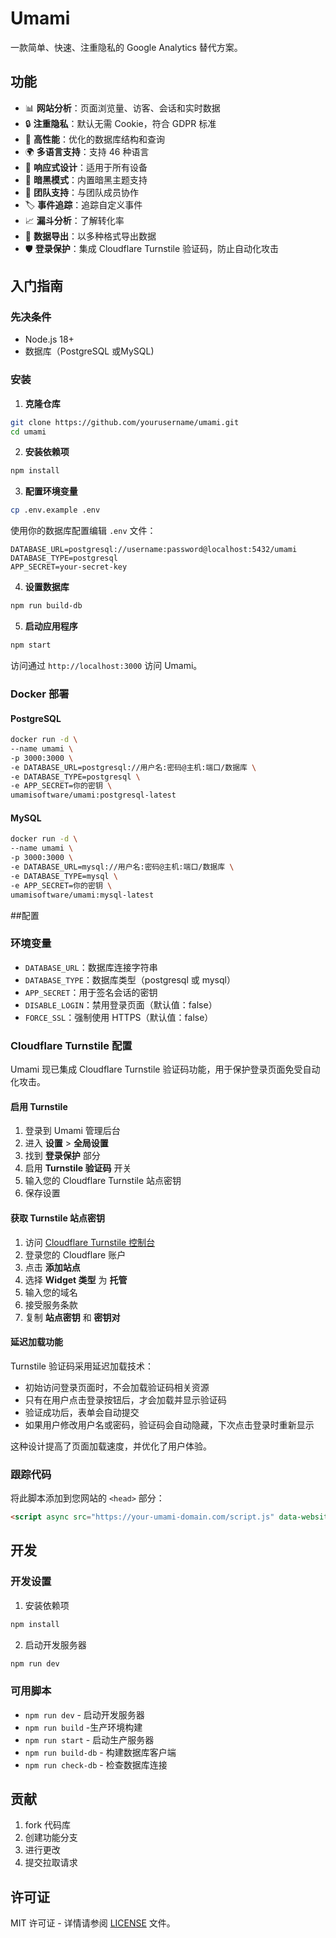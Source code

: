 # Umami

一款简单、快速、注重隐私的 Google Analytics 替代方案。

## 功能

- 📊 **网站分析**：页面浏览量、访客、会话和实时数据
- 🔒 **注重隐私**：默认无需 Cookie，符合 GDPR 标准
- 🚀 **高性能**：优化的数据库结构和查询
- 🌍 **多语言支持**：支持 46 种语言
- 📱 **响应式设计**：适用于所有设备
- 🎨 **暗黑模式**：内置暗黑主题支持
- 👥 **团队支持**：与团队成员协作
- 🏷️ **事件追踪**：追踪自定义事件
- 📈 **漏斗分析**：了解转化率
- 🔄 **数据导出**：以多种格式导出数据
- 🛡️ **登录保护**：集成 Cloudflare Turnstile 验证码，防止自动化攻击

## 入门指南

### 先决条件

- Node.js 18+
- 数据库（PostgreSQL 或MySQL)

### 安装

1. **克隆仓库**
```bash
git clone https://github.com/yourusername/umami.git
cd umami
```

2. **安装依赖项**
```bash
npm install
```

3. **配置环境变量**
```bash
cp .env.example .env
```
使用你的数据库配置编辑 `.env` 文件：
```
DATABASE_URL=postgresql://username:password@localhost:5432/umami
DATABASE_TYPE=postgresql
APP_SECRET=your-secret-key
```

4. **设置数据库**
```bash
npm run build-db
```

5. **启动应用程序**
```bash
npm start
```

访问通过 `http://localhost:3000` 访问 Umami。

### Docker 部署

#### PostgreSQL
```bash
docker run -d \
--name umami \
-p 3000:3000 \
-e DATABASE_URL=postgresql://用户名:密码@主机:端口/数据库 \
-e DATABASE_TYPE=postgresql \
-e APP_SECRET=你的密钥 \
umamisoftware/umami:postgresql-latest
```

#### MySQL
```bash
docker run -d \
--name umami \
-p 3000:3000 \
-e DATABASE_URL=mysql://用户名:密码@主机:端口/数据库 \
-e DATABASE_TYPE=mysql \
-e APP_SECRET=你的密钥 \
umamisoftware/umami:mysql-latest
```

##配置

### 环境变量

- `DATABASE_URL`：数据库连接字符串
- `DATABASE_TYPE`：数据库类型（postgresql 或 mysql）
- `APP_SECRET`：用于签名会话的密钥
- `DISABLE_LOGIN`：禁用登录页面（默认值：false）
- `FORCE_SSL`：强制使用 HTTPS（默认值：false）

### Cloudflare Turnstile 配置

Umami 现已集成 Cloudflare Turnstile 验证码功能，用于保护登录页面免受自动化攻击。

#### 启用 Turnstile

1. 登录到 Umami 管理后台
2. 进入 **设置** > **全局设置**
3. 找到 **登录保护** 部分
4. 启用 **Turnstile 验证码** 开关
5. 输入您的 Cloudflare Turnstile 站点密钥
6. 保存设置

#### 获取 Turnstile 站点密钥

1. 访问 [Cloudflare Turnstile 控制台](https://dash.cloudflare.com/?to=/:account/turnstile)
2. 登录您的 Cloudflare 账户
3. 点击 **添加站点**
4. 选择 **Widget 类型** 为 **托管**
5. 输入您的域名
6. 接受服务条款
7. 复制 **站点密钥** 和 **密钥对**

#### 延迟加载功能

Turnstile 验证码采用延迟加载技术：
- 初始访问登录页面时，不会加载验证码相关资源
- 只有在用户点击登录按钮后，才会加载并显示验证码
- 验证成功后，表单会自动提交
- 如果用户修改用户名或密码，验证码会自动隐藏，下次点击登录时重新显示

这种设计提高了页面加载速度，并优化了用户体验。

### 跟踪代码

将此脚本添加到您网站的 `<head>` 部分：
```html
<script async src="https://your-umami-domain.com/script.js" data-website-id="your-website-id"></script>
```

## 开发

### 开发设置

1. 安装依赖项
```bash
npm install
```

2. 启动开发服务器
```bash
npm run dev
```

### 可用脚本

- `npm run dev` - 启动开发服务器
- `npm run build` -生产环境构建
- `npm run start` - 启动生产服务器
- `npm run build-db` - 构建数据库客户端
- `npm run check-db` - 检查数据库连接

## 贡献

1. fork 代码库
2. 创建功能分支
3. 进行更改
4. 提交拉取请求

## 许可证

MIT 许可证 - 详情请参阅 [LICENSE](LICENSE) 文件。